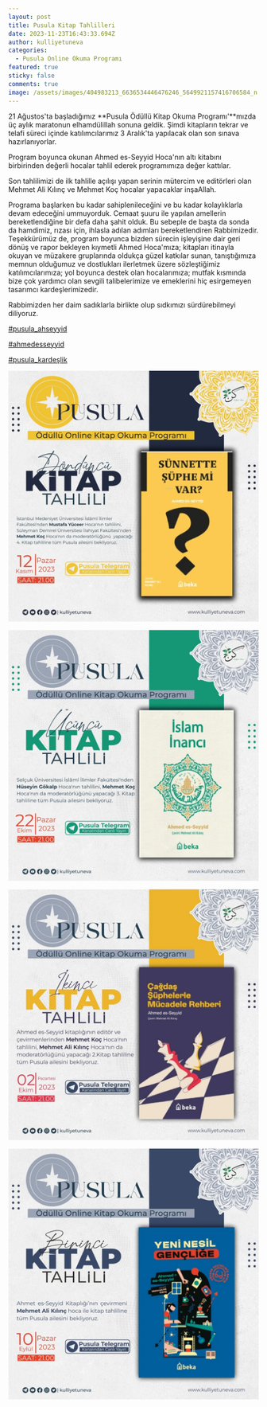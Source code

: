 ```yaml
---
layout: post
title: Pusula Kitap Tahlilleri
date: 2023-11-23T16:43:33.694Z
author: kulliyetuneva
categories:
  - Pusula Online Okuma Programı
featured: true
sticky: false
comments: true
image: /assets/images/404983213_6636534446476246_5649921157416706584_n.jpg
---
```

21 Ağustos'ta başladığımız **Pusula Ödüllü Kitap Okuma Programı'**mızda üç aylık maratonun elhamdülillah sonuna geldik. Şimdi kitapların tekrar ve telafi süreci içinde katılımcılarımız 3 Aralık'ta yapılacak olan son sınava hazırlanıyorlar.

Program boyunca okunan Ahmed es-Seyyid Hoca'nın altı kitabını birbirinden değerli hocalar tahlil ederek programımıza değer kattılar.

Son tahlilimizi de ilk tahlille açılışı yapan serinin mütercim ve editörleri olan Mehmet Ali Kılınç ve Mehmet [](<>)Koç hocalar yapacaklar inşaAllah.

Programa başlarken bu kadar sahiplenileceğini ve bu kadar kolaylıklarla devam edeceğini ummuyorduk. Cemaat şuuru ile yapılan amellerin bereketlendiğine bir defa daha şahit olduk. Bu sebeple de başta da sonda da hamdimiz, rızası için, ihlasla adılan adımları bereketlendiren Rabbimizedir. Teşekkürümüz de, program boyunca bizden sürecin işleyişine dair geri dönüş ve rapor bekleyen kıymetli Ahmed Hoca'mıza; kitapları itinayla okuyan ve müzakere gruplarında oldukça güzel katkılar sunan, tanıştığımıza memnun olduğumuz ve dostlukları ilerletmek üzere sözleştiğimiz katılımcılarımıza; yol boyunca destek olan hocalarımıza; mutfak kısmında bize çok yardımcı olan sevgili talibelerimize ve emeklerini hiç esirgemeyen tasarımcı kardeşlerimizedir.

Rabbimizden her daim sadıklarla birlikte olup sıdkımızı sürdürebilmeyi diliyoruz. 



[\#pusula_ahseyyid](https://www.facebook.com/hashtag/pusula_ahseyyid?__eep__=6&__cft__[0]=AZUA5SBez4FZ5VgLgakRpngxJcrvnFuOzP3hWtjR-IsYdrB6Cvo7GLX0SeA1i22olRpQcnwWnd28EM8UY2WZtTBRDM3Fl-PMCNYsGUYRJ4_YW_R-7MjqM_7OjHuNBEwfUWmAlc32Hcc39roEMzXKrwFvPJljGrZ0pSkmAX0AKPuMtw&__tn__=*NK-R)

[\#ahmedesseyyid](https://www.facebook.com/hashtag/ahmedesseyyid?__eep__=6&__cft__[0]=AZUA5SBez4FZ5VgLgakRpngxJcrvnFuOzP3hWtjR-IsYdrB6Cvo7GLX0SeA1i22olRpQcnwWnd28EM8UY2WZtTBRDM3Fl-PMCNYsGUYRJ4_YW_R-7MjqM_7OjHuNBEwfUWmAlc32Hcc39roEMzXKrwFvPJljGrZ0pSkmAX0AKPuMtw&__tn__=*NK-R)

[\#pusula_kardeşlik](https://www.facebook.com/hashtag/pusula_karde%C5%9Flik?__eep__=6&__cft__[0]=AZUA5SBez4FZ5VgLgakRpngxJcrvnFuOzP3hWtjR-IsYdrB6Cvo7GLX0SeA1i22olRpQcnwWnd28EM8UY2WZtTBRDM3Fl-PMCNYsGUYRJ4_YW_R-7MjqM_7OjHuNBEwfUWmAlc32Hcc39roEMzXKrwFvPJljGrZ0pSkmAX0AKPuMtw&__tn__=*NK-R)

![](/assets/images/404983213_6636534439809580_2935575360431187950_n.jpg)

![](/assets/images/405505433_6636534436476247_391442851075838366_n.jpg)

![](/assets/images/405498596_6636534443142913_3240206230066203048_n.jpg)

![](/assets/images/405496513_6636534433142914_9057451464723383262_n.jpg)